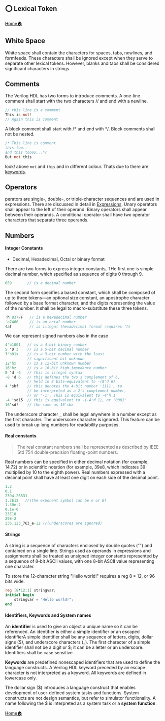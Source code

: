 ## ⭕ Lexical Token 

[Home🏠](readme.md)


## White Space

White space shall contain the characters for spaces, tabs, newlines, and formfeeds. These characters shall be ignored except when they serve to separate other lexical tokens. However, blanks and tabs shall be considered significant characters in strings

## Comments

The Verilog HDL has two forms to introduce comments. A one-line comment shall start with the two characters // and end with a newline.

```verilog
// this line is a comment
This is not!
// Again this is comment
```

A block comment shall start with /* and end with */. Block comments shall not be nested.

```verilog
/* This line is comment
this too..
and this toooo...*/
But not this
```
look! above `not` and `this` and in different colour. Thats due to there are [keywords]().

## Operators

perators are single-, double-, or triple-character sequences and are used in expressions. There are discussed in detail in [Expressions](). Unary operators shall appear to the left of their operand. Binary operators shall appear between their
operands. A conditional operator shall have two operator characters that separate three operands.

## Numbers

#### Integer Constants

- Decimal, Hexadecimal, Octal or binary format

There are two forms to express integer constants, THe first one is simple decimal number, which specified as sequence of digits 0 through 9.

```verilog
659       // is a decimal number
``` 

The
second form specifies a based constant, which shall be composed of up to three tokens—an optional size constant, an apostrophe character followed by a base format character, and the digits representing the value of the number. It shall be legal to macro-substitute these three tokens. 
```verilog
'h 837FF   // is a hexadecimal number 
'o7460     // is an octal number 
4af        // is illegal (hexadecimal format requires 'h)
```
We can represent signed numbers also in the case
```verilog
4'b1001   // is a 4-bit binary number 
5 'D 3    // is a 5-bit decimal number 
3'b01x    // is a 3-bit number with the least 
          // significant bit unknown 
12'hx     // is a 12-bit unknown number 
16'hz     // is a 16-bit high-impedance number
8 'd -6   // this is illegal syntax 
-8 'd 6   // this defines the two's complement of 6, 
          // held in 8 bits—equivalent to -(8'd 6) 
4 'shf    // this denotes the 4-bit number '1111', to 
          // be interpreted as a 2's complement number, 
          // or '-1'. This is equivalent to -4'h 1 
-4 'sd15  // this is equivalent to -(-4'd 1), or '0001'
16'sd?    // the same as 16'sbz 
```
The underscore character `_` shall be legal anywhere in a number except as the first character. The
underscore character is ignored. This feature can be used to break up long numbers for readability purposes. 

#### Real constants

> The real constant numbers shall be represented as described by IEEE Std 754 double-precision floating-point numbers.

Real numbers can be specified in either decimal notation (for example, 14.72) or in scientific notation (for example, 39e8, which indicates 39 multiplied by 10 to the eighth power). Real numbers expressed with a decimal point shall have at least one digit on each side of the decimal point.

```verilog
1.2 
0.1 
2394.26331 
1.2E12   //(the exponent symbol can be e or E)
1.30e-2 
0.1e-0 
23E10 
29E-2 
236.123_763_e-12 //(underscores are ignored)
```

#### Strings

A string is a sequence of characters enclosed by double quotes ("") and contained on a single line. Strings used as operands in expressions and assignments shall be treated as unsigned integer constants represented by a sequence of 8-bit ASCII values, with one 8-bit ASCII value representing one character.

To store the 12-character string "Hello world!" requires a reg 8 * 12, or 96 bits wide.

```verilog
reg [8*12:1] stringvar;
initial begin
    stringvar = "Hello world!";
end
```

#### Identifiers, Keywords and System names

An **identifier** is used to give an object a unique name so it can be referenced. An identifier is either a simple identifier or an escaped identifierA simple identifier shall be any sequence of letters, digits,
dollar signs ($), and underscore characters (_). 
The first character of a simple identifier shall not be a digit or $; it can be a letter or an underscore.
Identifiers shall be case sensitive.

**Keywords** are predefined nonescaped identifiers that are used to define the language constructs. A Verilog HDL keyword preceded by an escape character is not interpreted as a keyword. 
All keywords are defined in lowercase only.


The dollar sign ($) introduces a language construct that enables development of user-defined system tasks and functions. System constructs are not design semantics, but refer to simulator functionality. A name following the $ is interpreted as a system task or a **system function**. 


[Home🏠](readme.md)
